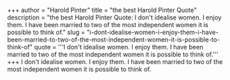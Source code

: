 +++
author = "Harold Pinter"
title = "the best Harold Pinter Quote"
description = "the best Harold Pinter Quote: I don't idealise women. I enjoy them. I have been married to two of the most independent women it is possible to think of."
slug = "i-dont-idealise-women-i-enjoy-them-i-have-been-married-to-two-of-the-most-independent-women-it-is-possible-to-think-of"
quote = '''I don't idealise women. I enjoy them. I have been married to two of the most independent women it is possible to think of.'''
+++
I don't idealise women. I enjoy them. I have been married to two of the most independent women it is possible to think of.
